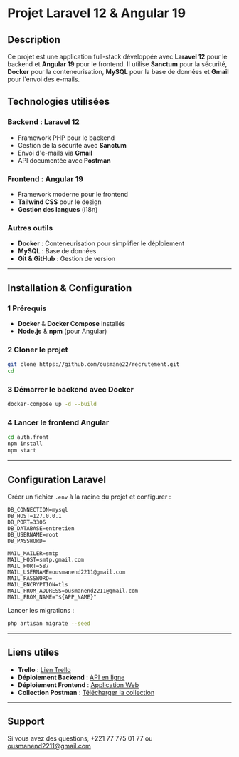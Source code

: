 # Projet Laravel 12 & Angular 19

## Description
Ce projet est une application full-stack développée avec **Laravel 12** pour le backend et **Angular 19** pour le frontend. Il utilise **Sanctum** pour la sécurité, **Docker** pour la conteneurisation, **MySQL** pour la base de données et **Gmail** pour l'envoi des e-mails.

## Technologies utilisées
### Backend : Laravel 12
- Framework PHP pour le backend
- Gestion de la sécurité avec **Sanctum**
- Envoi d'e-mails via **Gmail**
- API documentée avec **Postman**

### Frontend : Angular 19
- Framework moderne pour le frontend
- **Tailwind CSS** pour le design
- **Gestion des langues** (i18n)

### Autres outils
- **Docker** : Conteneurisation pour simplifier le déploiement
- **MySQL** : Base de données
- **Git & GitHub** : Gestion de version

---

## Installation & Configuration
### 1️ Prérequis
- **Docker** & **Docker Compose** installés
- **Node.js** & **npm** (pour Angular)

### 2️ Cloner le projet
```sh
git clone https://github.com/ousmane22/recrutement.git
cd 
```

### 3️ Démarrer le backend avec Docker
```sh
docker-compose up -d --build
```

### 4️ Lancer le frontend Angular
```sh
cd auth.front
npm install
npm start
```

---

## Configuration Laravel
Créer un fichier `.env` à la racine du projet et configurer :
```env
DB_CONNECTION=mysql
DB_HOST=127.0.0.1
DB_PORT=3306
DB_DATABASE=entretien
DB_USERNAME=root
DB_PASSWORD=

MAIL_MAILER=smtp
MAIL_HOST=smtp.gmail.com
MAIL_PORT=587
MAIL_USERNAME=ousmanend2211@gmail.com
MAIL_PASSWORD=
MAIL_ENCRYPTION=tls
MAIL_FROM_ADDRESS=ousmanend2211@gmail.com
MAIL_FROM_NAME="${APP_NAME}"
```
Lancer les migrations :
```sh
php artisan migrate --seed
```

---

## Liens utiles
- **Trello** : [Lien Trello](https://trello.com/invite/b/67d6066e732401bbbb71e2e4/ATTI22326a4c0a6ca2f603faf37d19577657BCCD9682/entretien)
- **Déploiement Backend** : [API en ligne]()
- **Déploiement Frontend** : [Application Web]()
- **Collection Postman** : [Télécharger la collection](https://gold-astronaut-737234.postman.co/workspace/New-Team-Workspace~a9bc200b-d744-4224-a71e-adcb4806d419/collection/37269911-b15dfc4e-0ebe-4c53-a22d-eeafbf101cd6/overview?action=share&creator=37269911)

---

## Support
Si vous avez des questions, +221 77 775 01 77 ou ousmanend2211@gmail.com

